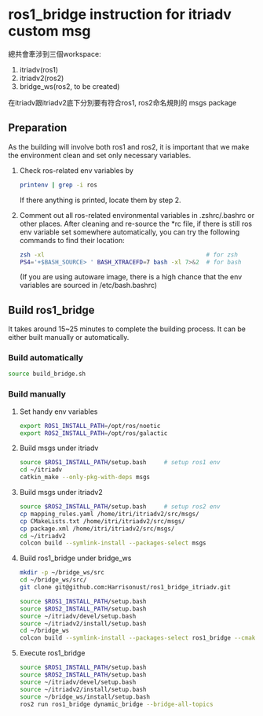 # ros1_bridge instruction for itriadv custom msg

總共會牽涉到三個workspace:
1. itriadv(ros1)
2. itriadv2(ros2)
3. bridge_ws(ros2, to be created)

在itriadv跟itriadv2底下分別要有符合ros1, ros2命名規則的 msgs package

## Preparation
As the building will involve both ros1 and ros2, it is important that we make the environment clean and set only necessary variables.
1. Check ros-related env variables by 
    ```sh
    printenv | grep -i ros
    ```
    If there anything is printed, locate them by step 2.
2. Comment out all ros-related environmental variables in .zshrc/.bashrc or other places.
   After cleaning and re-source the *rc file, if there is still ros env variable set somewhere automatically, you can try the following commands to find their location:
   
      ```sh
      zsh -xl                                              # for zsh
      PS4='+$BASH_SOURCE> ' BASH_XTRACEFD=7 bash -xl 7>&2  # for bash
      ```
      
    (If you are using autoware image, there is a high chance that the env variables are sourced in /etc/bash.bashrc)


## Build ros1_bridge
It takes around 15~25 minutes to complete the building process. It can be either built manually or automatically.

### Build automatically
```sh
source build_bridge.sh
```

### Build manually
1. Set handy env variables
    ```sh
    export ROS1_INSTALL_PATH=/opt/ros/noetic
    export ROS2_INSTALL_PATH=/opt/ros/galactic
    ```
2.  Build msgs under itriadv
    ```sh
    source $ROS1_INSTALL_PATH/setup.bash     # setup ros1 env
    cd ~/itriadv
    catkin_make --only-pkg-with-deps msgs
    ```

3.  Build msgs under itriadv2
    ```sh
    source $ROS2_INSTALL_PATH/setup.bash     # setup ros2 env
    cp mapping_rules.yaml /home/itri/itriadv2/src/msgs/
    cp CMakeLists.txt /home/itri/itriadv2/src/msgs/
    cp package.xml /home/itri/itriadv2/src/msgs/
    cd ~/itriadv2
    colcon build --symlink-install --packages-select msgs
    ```

4. Build ros1_bridge under bridge_ws
    ```sh
    mkdir -p ~/bridge_ws/src
    cd ~/bridge_ws/src/
    git clone git@github.com:Harrisonust/ros1_bridge_itriadv.git

    source $ROS1_INSTALL_PATH/setup.bash 
    source $ROS2_INSTALL_PATH/setup.bash 
    source ~/itriadv/devel/setup.bash
    source ~/itriadv2/install/setup.bash
    cd ~/bridge_ws
    colcon build --symlink-install --packages-select ros1_bridge --cmake-force-configure
    ```

5.  Execute ros1_bridge
    ```sh
    source $ROS1_INSTALL_PATH/setup.bash 
    source $ROS2_INSTALL_PATH/setup.bash 
    source ~/itriadv/devel/setup.bash
    source ~/itriadv2/install/setup.bash
    source ~/bridge_ws/install/setup.bash
    ros2 run ros1_bridge dynamic_bridge --bridge-all-topics
    ```


